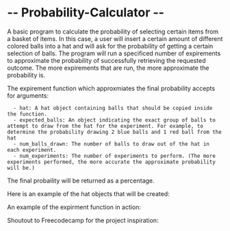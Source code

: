#  -- Probability-Calculator --

A basic program to calculate the probability of selecting certain items from a basket of items. In this case, a user will insert a certain amount of different colored balls into a hat and will ask for the probability of getting a certain selection of balls. The program will run a specificed number of expirements to approximate the probability of successfully retrieving the requested outcome. The more expirements that are run, the more approximate the probability is. 

The expirement function which approxmiates the final probability accepts for arguments: 

      - hat: A hat object containing balls that should be copied inside the function.
      - expected_balls: An object indicating the exact group of balls to attempt to draw from the hat for the experiment. For example, to determine the probability drawing 2 blue balls and 1 red ball from the hat
      - num_balls_drawn: The number of balls to draw out of the hat in each experiment.
      - num_experiments: The number of experiments to perform. (The more experiments performed, the more accurate the approximate probability will be.)
      
The final probaility will be returned as a percentage.

Here is an example of the hat objects that will be created:

An example of the expirment function in action: 

Shoutout to Freecodecamp for the project inspiration: 

